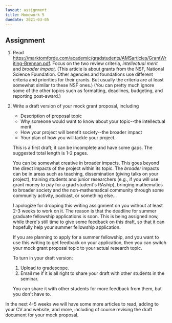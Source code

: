 ```yaml
---
layout: assignment
title: Homework 5
duedate: 2021-03-05
---
```


## Assignment


1.  Read
    <https://marktomforde.com/academic/gradstudents/AMSarticles/GrantWriting-Brennan.pdf>.
    Focus on the two review criteria,
    *intellectual merit* and *broader impact*.
    (This article is about grants from the NSF, National Science Foundation.
    Other agencies and foundations use different criteria and priorities for their grants.
    But usually the criteria are at least somewhat similar to these NSF ones.)
    (You can pretty much ignore some of the other topics such as formatting, deadlines,
    budgeting, and reporting post-award.)


2.  Write a draft version of your mock grant proposal, including
    + Description of proposal topic
    + Why someone would want to know about your topic--the intellectual merit
    + How your project will benefit society--the broader impact
    + Your plan of how you will tackle your project.
    
    This is a first draft; it can be incomplete and have some gaps.
    The suggested total length is 1-2 pages.
    
    You can be somewhat creative in broader impacts.
    This goes beyond the direct impacts of the project within its topic.
    The *broader* impacts can be in areas such as teaching, dissemination (giving talks on your project),
    training students and junior researchers (e.g., if you will use grant money to pay for a grad student's RAship),
    bringing mathematics to broader society and the non-mathematical community
    through some community activity, podcast, or something else...
    
    I apologize for dropping this writing assignment on you without at least 2-3 weeks to work on it.
    The reason is that the deadline for summer graduate fellowship applications is soon.
    This is being assigned now, while there's still time to give some feedback on this draft,
    so that it can hopefully help your summer fellowship application.
    
    If you are planning to apply for a summer fellowship, and you want to use this writing
    to get feedback on your application, then you can switch your mock grant proposal topic
    to your actual research topic.
    
    To turn in your draft version:
    1. Upload to gradescope.
    2. Email me if it is all right to share your draft with other students in the seminar.
    
    You can share it with other students for more feedback from them, but you don't have to.




In the next 4-5 weeks we will have some more articles to read,
adding to your CV and website, and more,
including of course revising the draft document for your mock proposal.
